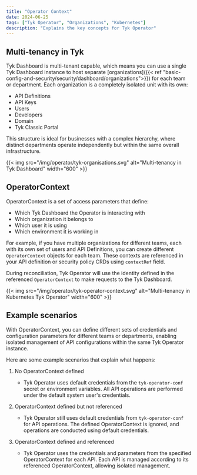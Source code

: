 ```yaml
---
title: "Operator Context"
date: 2024-06-25
tags: ["Tyk Operator", "Organizations", "Kubernetes"]
description: "Explains the key concepts for Tyk Operator"
---
```


## Multi-tenancy in Tyk

Tyk Dashboard is multi-tenant capable, which means you can use a single Tyk Dashboard instance to host separate [organizations]({{< ref "basic-config-and-security/security/dashboard/organizations">}}) for each team or department. Each organization is a completely isolated unit with its own:

- API Definitions
- API Keys
- Users
- Developers
- Domain
- Tyk Classic Portal

This structure is ideal for businesses with a complex hierarchy, where distinct departments operate independently but within the same overall infrastructure.

{{< img src="/img/operator/tyk-organisations.svg" alt="Multi-tenancy in Tyk Dashboard" width="600" >}}

## OperatorContext

OperatorContext is a set of access parameters that define:

- Which Tyk Dashboard the Operator is interacting with
- Which organization it belongs to
- Which user it is using
- Which environment it is working in

For example, if you have multiple organizations for different teams, each with its own set of users and API Definitions, you can create different `OperatorContext` objects for each team. These contexts are referenced in your API definition or security policy CRDs using `contextRef` field.

During reconciliation, Tyk Operator will use the identity defined in the referenced `OperatorContext` to make requests to the Tyk Dashboard.

{{< img src="/img/operator/tyk-operator-context.svg" alt="Multi-tenancy in Kubernetes Tyk Operator" width="600" >}}

## Example scenarios

With OperatorContext, you can define different sets of credentials and configuration parameters for different teams or departments, enabling isolated management of API configurations within the same Tyk Operator instance.

Here are some example scenarios that explain what happens:

1. No OperatorContext defined
    - Tyk Operator uses default credentials from the `tyk-operator-conf` secret or environment variables. All API operations are performed under the default system user's credentials.

2. OperatorContext defined but not referenced
    - Tyk Operator still uses default credentials from `tyk-operator-conf` for API operations. The defined OperatorContext is ignored, and operations are conducted using default credentials.

3. OperatorContext defined and referenced
    - Tyk Operator uses the credentials and parameters from the specified OperatorContext for each API. Each API is managed according to its referenced OperatorContext, allowing isolated management.